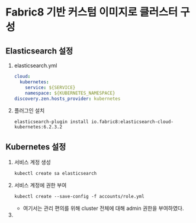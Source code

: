 # Fabric8 기반 커스텀 이미지로 클러스터 구성

## Elasticsearch 설정

1. elasticsearch.yml

   ```yaml
   cloud:
     kubernetes:
       service: ${SERVICE}
       namespace: ${KUBERNETES_NAMESPACE}
   discovery.zen.hosts_provider: kubernetes
   ```

2. 플러그인 설치

   ```shell
   elasticsearch-plugin install io.fabric8:elasticsearch-cloud-kubernetes:6.2.3.2
   ```



## Kubernetes 설정

1. 서비스 계정 생성

   ```shell
   kubectl create sa elasticsearch
   ```

2. 서비스 계정에 권한 부여

   ```shell
   kubectl create --save-config -f accounts/role.yml
   ```

   - 여기서는 관리 편의를 위해 cluster 전체에 대해 admin 권한을 부여하였다.

3. 